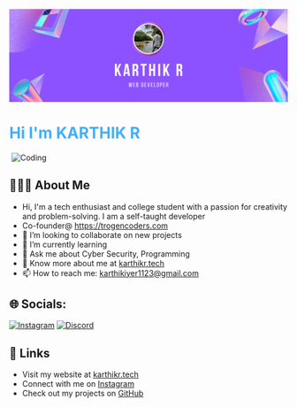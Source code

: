 
<img align="top" alt="https://karthikr.tech" width="1024" src="/banner.png">
<h1 style="color: #44AEFB;">Hi I'm KARTHIK R </h1>
<img align="right" alt="Coding" width="500" src="https://media.tenor.com/rePDfDWO3XoAAAAd/hacking.gif">
<br>


## 👨🏻‍💻 About Me
- Hi, I'm a tech enthusiast and college student with a passion for creativity and problem-solving. I am a self-taught developer
- Co-founder@ https://trogencoders.com
- 👯 I’m looking to collaborate on new projects
- 🌱 I’m currently learning
- 💬 Ask me about Cyber Security, Programming 
- 📄 Know more about me at [karthikr.tech](https://karthikr.tech)
- 📫 How to reach me: [karthikiyer1123@gmail.com](mailto:karthikiyer1123@gmail.com)

## 🌐 Socials:
[![Instagram](https://img.shields.io/badge/Instagram-%23E4405F.svg?logo=Instagram&logoColor=white)](https://www.instagram.com/karthikr.tech_/) [![Discord](https://img.shields.io/badge/Discord-%235865F2.svg?logo=Discord&logoColor=white)](https://discord.com/invite/ChmYRUHGjC) 

## 🔗 Links
- Visit my website at [karthikr.tech](https://karthikr.tech)
- Connect with me on [Instagram](https://www.instagram.com/karthikr.tech/)
- Check out my projects on [GitHub](https://github.com/TAKI-KARTHIK)
